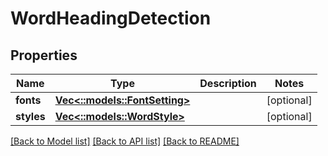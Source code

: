 # WordHeadingDetection

## Properties
Name | Type | Description | Notes
------------ | ------------- | ------------- | -------------
**fonts** | [**Vec<::models::FontSetting>**](FontSetting.md) |  | [optional] 
**styles** | [**Vec<::models::WordStyle>**](WordStyle.md) |  | [optional] 

[[Back to Model list]](../README.md#documentation-for-models) [[Back to API list]](../README.md#documentation-for-api-endpoints) [[Back to README]](../README.md)


